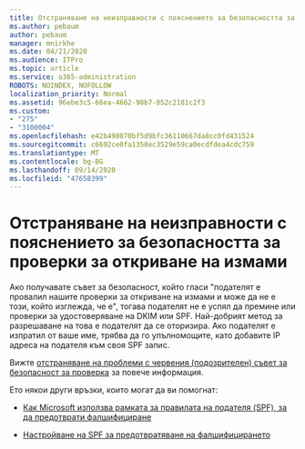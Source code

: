 ```yaml
---
title: Отстраняване на неизправности с пояснението за безопасността за проверки за откриване на измами
ms.author: pebaum
author: pebaum
manager: mnirkhe
ms.date: 04/21/2020
ms.audience: ITPro
ms.topic: article
ms.service: o365-administration
ROBOTS: NOINDEX, NOFOLLOW
localization_priority: Normal
ms.assetid: 96ebe3c5-66ea-4662-98b7-052c2181c2f3
ms.custom:
- "275"
- "3100004"
ms.openlocfilehash: e42b498070bf5d9bfc36110667da8cc0fd431524
ms.sourcegitcommit: c6692ce0fa1358ec3529e59ca0ecdfdea4cdc759
ms.translationtype: MT
ms.contentlocale: bg-BG
ms.lasthandoff: 09/14/2020
ms.locfileid: "47658399"
---
```

# <a name="troubleshooting-the-safety-tip-for-fraud-detection-checks"></a>Отстраняване на неизправности с пояснението за безопасността за проверки за откриване на измами

Ако получавате съвет за безопасност, който гласи "подателят е провалил нашите проверки за откриване на измами и може да не е този, който изглежда, че е", тогава подателят не е успял да премине или проверки за удостоверяване на DKIM или SPF. Най-добрият метод за разрешаване на това е подателят да се оторизира. Ако подателят е изпратил от ваше име, трябва да го упълномощите, като добавите IP адреса на подателя към своя SPF запис.
  
Вижте [отстраняване на проблеми с червения (подозрителен) съвет за безопасност за проверка](https://blogs.msdn.microsoft.com/tzink/2016/11/02/troubleshooting-the-red-suspicious-safety-tip-for-fraud-detection-checks/) за повече информация.
  
Ето някои други връзки, които могат да ви помогнат:
  
- [Как Microsoft използва рамката за правилата на подателя (SPF), за да предотврати фалшифициране](https://docs.microsoft.com/microsoft-365/security/office-365-security/how-office-365-uses-spf-to-prevent-spoofing)

- [Настройване на SPF за предотвратяване на фалшифицирането](https://docs.microsoft.com/microsoft-365/security/office-365-security/set-up-spf-in-office-365-to-help-prevent-spoofing)
